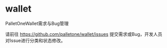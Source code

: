 # wallet
PalletOneWallet需求与Bug管理

请前往 https://github.com/palletone/wallet/issues 提交需求或Bug，开发人员对Issue进行分类和状态修改。
